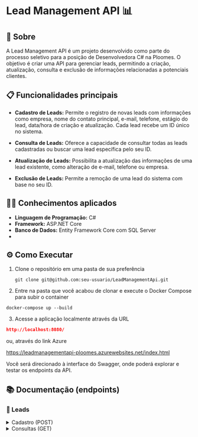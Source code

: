 # Lead Management API 📊

## :dart: Sobre

A Lead Management API é um projeto desenvolvido como parte do processo seletivo para a posição de Desenvolvedora C# na Ploomes. O objetivo é criar uma API para gerenciar leads, permitindo a criação, atualização, consulta e exclusão de informações relacionadas a potenciais clientes.

## :clipboard: Funcionalidades principais

- **Cadastro de Leads:** Permite o registro de novas leads com informações como empresa, nome do contato principal, e-mail, telefone, estágio do lead, data/hora de criação e atualização. Cada lead recebe um ID único no sistema.

- **Consulta de Leads:** Oferece a capacidade de consultar todas as leads cadastradas ou buscar uma lead específica pelo seu ID.

- **Atualização de Leads:** Possibilita a atualização das informações de uma lead existente, como alteração de e-mail, telefone ou empresa.

- **Exclusão de Leads:** Permite a remoção de uma lead do sistema com base no seu ID.

## :woman_technologist: Conhecimentos aplicados

- **Linguagem de Programação:** C#
- **Framework:** ASP.NET Core
- **Banco de Dados:** Entity Framework Core com SQL Server
- 
## ⚙️ Como Executar

1. Clone o repositório em uma pasta de sua preferência
   ```
   git clone git@github.com:seu-usuario/LeadManagementApi.git
   ```

2. Entre na pasta que você acabou de clonar e execute o Docker Compose para subir o container
  ```
  docker-compose up --build
  ```
3. Acesse a aplicação localmente através da URL
  ```json
  http://localhost:8080/
  ```
 ou, através do link Azure
 
https://leadmanagementapi-ploomes.azurewebsites.net/index.html

Você será direcionado à interface do Swagger, onde poderá explorar e testar os endpoints da API.

## 📚 Documentação (endpoints)

### :pencil: Leads

<details>
<summary> Cadastro (POST) </summary>
  <br>

| Método | Funcionalidade | URL |
|---|---|---|
| `POST` | Realiza o cadastro de uma nova lead | `http://localhost:8080/leads`

<details>
  <summary> A estrutura do corpo da requisição deve seguir o padrão abaixo: </summary>

  ```json
  {
    "CompanyName": "String",
    "PrimaryContactName": "String",
    "PrimaryContactEmail": "String",
    "PrimaryContactPhone": "String"
  }
  ```
</details>

<details>
  <summary> Um exemplo de resposta bem-sucedida com <code>status 201</code> é: </summary>
  
  ```json
  {
  "Id": 1,
  "CompanyName": "ABC Corp",
  "PrimaryContactName": "João Silva",
  "PrimaryContactEmail": "joao@example.com",
  "PrimaryContactPhone": "+55 11 1234-5678",
  "LeadStage": "CREATED",
  "CreatedAt":  "20-02-2024 18:56:33",
  "UpdatedAt":  "20-02-2024 18:56:33"
}
```
</details>

:x:  A requisição irá falhar se algum dos atributos não for preenchido corretamente ou estiver ausente.<br>
O endpoint retornará um erro <code>400</code> com uma mensagem referente. Exemplo: <code>{ "CompanyName is required" }</code><br>

</details>
<details>
<summary> Consultas (GET) </summary>
  <br>
| Método | Funcionalidade | URL |
|---|---|---|
| `GET` | Consulta todas as leads cadastradas | `http://localhost:8080/leads`

<details>
 <summary>  Um exemplo de resposta bem-sucedida com <code>status 200</code> é: </summary>
 
```json
[
  {
    "Id": 1,
    "CompanyName": "ABC Corp",
    "PrimaryContactName": "João Silva",
    "PrimaryContactEmail": "joao@example.com",
    "PrimaryContactPhone": "+55 11 1234-5678",
    "LeadStage": "CREATED",
    "CreatedAt": "20-02-2024 18:56:33",
    "UpdatedAt": "20-02-2024 18:56:33"
  },
  // Outras leads...
]
```
</details>
:x:&nbsp;&nbsp;A requisição irá falhar se não houver, pelo menos, uma lead cadastrada.<br>
O endpoint retornará um erro <code>400</code> com a mensagem: <code>{ "No leads found" }</code>
<br><br>
---
| Método | Funcionalidade | URL |
|---|---|---|
| `GET` | Realiza a consulta de uma lead pelo seu ID | `http://localhost:8080/leads/{id}`
<details>
  
  <summary>  Um exemplo de resposta bem-sucedida com <code>status 200</code> é: </summary>
  
  ```
  {
    "Id": 1,
    "CompanyName": "ABC Corp",
    "PrimaryContactEmail": "joao@example.com",
    "PrimaryContactPhone": "+55 11 1234-5678",
    "PrimaryContactName": "João Silva",
    "LeadStage": "PROSPECTING",
    "CreatedAt": "20-02-2024 18:56:33",
    "UpdatedAt": "20-02-2024 18:56:33"
  }
```
</details>

<details>
  <summary> Atualização (PUT) </summary>
    <br>

  | Método | Funcionalidade | URL |
  |---|---|---|
  | `PUT` | Atualiza as informações de uma lead existente | `http://localhost:5000/api/leads/{id}`
  
  <details>
    
  > :warning: &nbsp; _Todos os atributos devem ser fornecidos, mesmo que não haja alteração_

  <summary> A estrutura do body da requisição deve seguir o padrão do exemplo abaixo: </summary>
  
    {
      "CompanyName": "Novo Nome da Lead",
      "PrimaryContactEmail": "novo@example.com",
      "PrimaryContactPhone": "+55 11 9876-5432",
      "PrimaryContactName": "Novo Nome da Lead",
      "LeadStage": "PROSPECTING"
    }
  
  </details>
  
  <details>
    <summary>  Um exemplo de resposta bem-sucedida com <code>status 200</code> é: </summary>
  
    {
      "Id": 1,
      "CompanyName": "Novo Nome da Lead",
      "PrimaryContactEmail": "novo@example.com",
      "PrimaryContactPhone": "+55 11 9876-5432",
      "PrimaryContactName": "Novo Nome da Lead",
      "LeadStage": "PROSPECTING",
      "CreatedAt": "20-02-2024 18:56:33",
      "UpdatedAt": "22-02-2024 09:34:12"
    }
  </details>

  :x:&nbsp;&nbsp; A requisição irá falhar se algum dos atributos não for preenchido corretamente ou estiver ausente.<br> 
  O endpoint retornará um erro <code>400</code> com uma mensagem referente. Exemplo: <code>{ "PrimaryContactEmail is required" }</code>
  
  > :warning: &nbsp; _O campo `leadStage` deve ser um dos seguintes valores: "INITIAL", "CREATED", "PROSPECTING", "QUALIFICATION", "PROPOSAL", "NEGOTIATION", "CLOSED"._
  <br>
</details>

<details>
  <summary> Exclusão (DELETE) </summary>
    <br>
  
  | Método | Funcionalidade | URL |
  |---|---|---|
  | `DELETE` | Remove uma lead existente | `http://localhost:8080leads/{id}`
  
  -&nbsp;&nbsp;&nbsp;Para deletar uma lead, especifique o `id` desejado na URL, conforme mostrado acima. Não é necessário incluir um corpo de requisição, pois a ação de exclusão é baseada no `id` fornecido.
  
 <details>
    <summary>  Um exemplo de resposta bem-sucedida com <code>status 204</code> é: </summary>
  
    No content
  </details>

  <details>
    <summary>  Um exemplo de resposta de erro com <code>status 404</code> é: </summary>
  
    {
      "error": "Lead {id} not found"
    }
  </details>
 </details>

